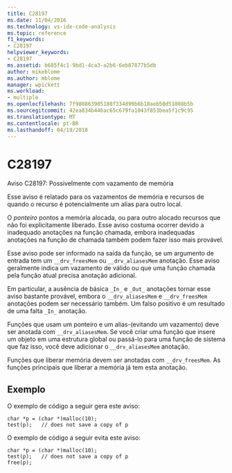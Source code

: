 ```yaml
---
title: C28197
ms.date: 11/04/2016
ms.technology: vs-ide-code-analysis
ms.topic: reference
f1_keywords:
- C28197
helpviewer_keywords:
- C28197
ms.assetid: b685f4c1-9bd1-4ca3-a2b6-6eb87877b5db
author: mikeblome
ms.author: mblome
manager: wpickett
ms.workload:
- multiple
ms.openlocfilehash: 7f980863905188f334d99b6b18aeb50d51008b5b
ms.sourcegitcommit: 42ea834b446ac65c679fa1043f853bea5f1c9c95
ms.translationtype: MT
ms.contentlocale: pt-BR
ms.lasthandoff: 04/19/2018
---
```

# <a name="c28197"></a>C28197
Aviso C28197: Possivelmente com vazamento de memória

 Esse aviso é relatado para os vazamentos de memória e recursos de quando o recurso é potencialmente um alias para outro local.

 O *ponteiro* pontos a memória alocada, ou para outro alocado recursos que não foi explicitamente liberado. Esse aviso costuma ocorrer devido a inadequado anotações na função chamada, embora inadequadas anotações na função de chamada também podem fazer isso mais provável.

 Esse aviso pode ser informado na saída da função, se um argumento de entrada tem um `__drv_freesMem` ou `__drv_aliasesMem` anotação. Esse aviso geralmente indica um vazamento de válido ou que uma função chamada pela função atual precisa anotação adicional.

 Em particular, a ausência de básica `_In_` e `_Out_` anotações tornar esse aviso bastante provável, embora o `__drv_aliasesMem` e `__drv_freesMem` anotações podem ser necessário também. Um falso positivo é um resultado de uma falta `_In_` anotação.

 Funções que usam um ponteiro e um alias-(evitando um vazamento) deve ser anotada com `__drv_aliasesMem`. Se você criar uma função que insere um objeto em uma estrutura global ou passá-lo para uma função de sistema que faz isso, você deve adicionar o `__drv_aliasesMem` anotação.

 Funções que liberar memória devem ser anotadas com `__drv_freesMem`. As funções principais que liberar a memória já tem esta anotação.

## <a name="example"></a>Exemplo
 O exemplo de código a seguir gera este aviso:

```
char *p = (char *)malloc(10);
test(p);   // does not save a copy of p
```

 O exemplo de código a seguir evita este aviso:

```
char *p = (char *)malloc(10);
test(p);   // does not save a copy of p
free(p);
```